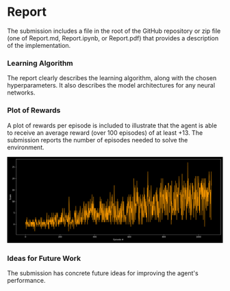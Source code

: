 # Report
The submission includes a file in the root of the GitHub repository or zip file (one of Report.md, Report.ipynb, or Report.pdf) that provides a description of the implementation.

### Learning Algorithm
The report clearly describes the learning algorithm, along with the chosen hyperparameters. 
It also describes the model architectures for any neural networks.

### Plot of Rewards
A plot of rewards per episode is included to illustrate that the agent is able to receive an average reward (over 100 episodes) of at least +13.
The submission reports the number of episodes needed to solve the environment.

<img src="https://github.com/Doegstra/Deep-Q-Learning-Banana-Navigation/blob/main/img/rewards_over_time.png"/>

 
### Ideas for Future Work
The submission has concrete future ideas for improving the agent's performance.
